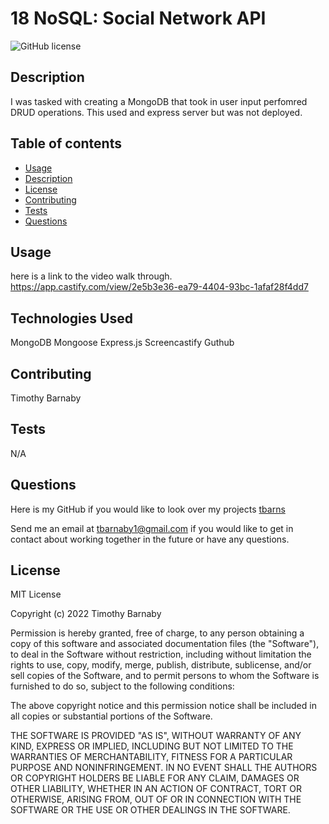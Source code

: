 # 18 NoSQL: Social Network API

![GitHub license](https://img.shields.io/badge/license-MIT-blue.svg)

## Description

I was tasked with creating a MongoDB that took in user input perfomred DRUD operations.  This used and express server but was not deployed.

## Table of contents 

* [Usage](#usage)
* [Description](#description)
* [License](#license)
* [Contributing](#contributing)
* [Tests](#tests)
* [Questions](#questions)

## Usage
here is a link to the video walk through. 
https://app.castify.com/view/2e5b3e36-ea79-4404-93bc-1afaf28f4dd7


## Technologies Used
MongoDB
Mongoose
Express.js
Screencastify
Guthub

##

## Contributing
Timothy Barnaby

## Tests
N/A

## Questions
Here is my GitHub if you would like to look over my projects [tbarns](https://github.com/tbarns)

Send me an email at  [tbarnaby1@gmail.com](mailto:tbarnaby1@gmail.com) if you would like to get in contact about working together in the future or have any questions. 


## License
MIT License

Copyright (c) 2022 Timothy Barnaby

Permission is hereby granted, free of charge, to any person obtaining a copy
of this software and associated documentation files (the "Software"), to deal
in the Software without restriction, including without limitation the rights
to use, copy, modify, merge, publish, distribute, sublicense, and/or sell
copies of the Software, and to permit persons to whom the Software is
furnished to do so, subject to the following conditions:

The above copyright notice and this permission notice shall be included in all
copies or substantial portions of the Software.

THE SOFTWARE IS PROVIDED "AS IS", WITHOUT WARRANTY OF ANY KIND, EXPRESS OR
IMPLIED, INCLUDING BUT NOT LIMITED TO THE WARRANTIES OF MERCHANTABILITY,
FITNESS FOR A PARTICULAR PURPOSE AND NONINFRINGEMENT. IN NO EVENT SHALL THE
AUTHORS OR COPYRIGHT HOLDERS BE LIABLE FOR ANY CLAIM, DAMAGES OR OTHER
LIABILITY, WHETHER IN AN ACTION OF CONTRACT, TORT OR OTHERWISE, ARISING FROM,
OUT OF OR IN CONNECTION WITH THE SOFTWARE OR THE USE OR OTHER DEALINGS IN THE
SOFTWARE.

